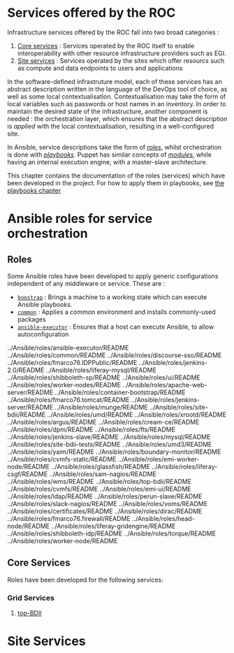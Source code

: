 #  Services offered by the ROC

Infrastructure services offered by the ROC fall into two broad categories :

  1. [Core services](http://www.africa-grid.org/core) : Services operated by the ROC itself to enable interoperability with other resource infrastructure providers such as EGI.
  2. [Site services]() : Services operated by the sites which offer resourcs such as compute and data endpoints to users and applications

In the software-defined infrastruture model, each of these services has an abstract description written in the language of the DevOps tool of choice, as well as some local contextualisation. Contextualisation may take the form of local variables such as passwords or host names in an inventory. In order to maintain the desired state of the infrastructure, another component is needed : the orchestration layer, which ensures  that the abstract description is *applied* with the local contextualisation, resulting in a well-configured site.

In Ansible, service descriptions take the form of [_roles_](https://docs.ansible.com/ansible/playbooks_roles.html#roles), whilst orchestration is done with [_playbooks_](https://docs.ansible.com/ansible/playbooks.html). Puppet has similar concepts of [_modules_](https://docs.puppetlabs.com/puppet/latest/reference/modules_fundamentals.html), while having an internal execution engine, with a master-slave architecture.

This chapter contains the documentation of the roles (services) which have been developed in the project. For how to apply them in playbooks, see [the playbooks chapter](Playbooks.md)

# Ansible roles for service orchestration

## Roles

Some Ansible roles have been developed to apply generic configurations independent of any middleware or service. These are :

  * [`boostrap`](../Ansible/roles/bootstrap/README) : Brings a machine to a working state which can execute Ansible playbooks.
  * [`common`](../Ansible/roles/common/README) : Applies a common environment and installs commonly-used packages
  * [`ansible-executor`](../Ansible/roles/ansible-executor/README) : Ensures that a host can execute Ansible, to allow autoconfiguration

  ../Ansible/roles/ansible-executor/README
  ../Ansible/roles/common/README
  ../Ansible/roles/discourse-sso/README
  ../Ansible/roles/fmarco76.IDPPublic/README
  ../Ansible/roles/jenkins-2.0/README
  ../Ansible/roles/liferay-mysql/README
  ../Ansible/roles/shibboleth-sp/README
  ../Ansible/roles/ui/README
  ../Ansible/roles/worker-nodes/README
  ../Ansible/roles/apache-web-server/README
  ../Ansible/roles/container-bootstrap/README
  ../Ansible/roles/fmarco76.tomcat/README
  ../Ansible/roles/jenkins-server/README
  ../Ansible/roles/munge/README
  ../Ansible/roles/site-bdii/README
  ../Ansible/roles/umd/README
  ../Ansible/roles/xrootd/README
  ../Ansible/roles/argus/README
  ../Ansible/roles/cream-ce/README
  ../Ansible/roles/dpm/README
  ../Ansible/roles/fts/README
  ../Ansible/roles/jenkins-slave/README
  ../Ansible/roles/mysql/README
  ../Ansible/roles/site-bdii-tests/README
  ../Ansible/roles/umd3/README
  ../Ansible/roles/yaim/README
  ../Ansible/roles/boundary-monitor/README
  ../Ansible/roles/cvmfs-static/README
  ../Ansible/roles/emi-worker-node/README
  ../Ansible/roles/glassfish/README
  ../Ansible/roles/liferay-csgf/README
  ../Ansible/roles/sam-nagios/README
  ../Ansible/roles/wms/README
  ../Ansible/roles/top-bdii/README
  ../Ansible/roles/cvmfs/README
  ../Ansible/roles/emi-ui/README
  ../Ansible/roles/ldap/README
  ../Ansible/roles/perun-slave/README
  ../Ansible/roles/slack-nagios/README
  ../Ansible/roles/voms/README
  ../Ansible/roles/certificates/README
  ../Ansible/roles/dirac/README
  ../Ansible/roles/fmarco76.firewall/README
  ../Ansible/roles/head-node/README
  ../Ansible/roles/liferay-gridengine/README
  ../Ansible/roles/shibboleth-idp/README
  ../Ansible/roles/torque/README
  ../Ansible/roles/worker-node/README



## Core Services

Roles have been developed for the following services:

### Grid Services

  1. [top-BDII](Ansible/roles/top-bdii/)

# Site Services
